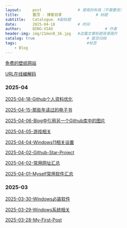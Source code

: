 ```yaml
---
layout:     post   				# 使用的布局（不需要改）
title:      置顶 - 博客目录				# 标题 
subtitle:   Catalogue. #副标题
date:       2025-04-18			# 时间
author:     QING-XIAO						# 作者
header-img: img/21mon8_16.jpg 	#这篇文章标题背景图片
catalog: true 						# 是否归档
tags:								#标签
    - Blog
---
```


<a href="https://wallspic.com/cn" target="_blank">免费的壁纸网站</a>

<a href="https://www.w3cschool.cn/tools/index?name=urlencode" target="_blank">URL在线编解码</a>

### 2025-04
[2025-04-18-Github个人资料优化](https://qing-xiao.github.io/2025-04-18-Post1-Github%E4%B8%AA%E4%BA%BA%E8%B5%84%E6%96%99%E4%BC%98%E5%8C%96)

[2025-04-15-那些年读过的电子书](https://qing-xiao.github.io/2025-04-15-Post1-%E9%82%A3%E4%BA%9B%E5%B9%B4%E8%AF%BB%E8%BF%87%E7%9A%84%E7%94%B5%E5%AD%90%E4%B9%A6)

[2025-04-06-Blog中引用另一个Github库中的图片](https://qing-xiao.github.io/2025-04-06-Post1-Blog%E4%B8%AD%E5%BC%95%E7%94%A8%E5%8F%A6%E4%B8%80%E4%B8%AAGithub%E5%BA%93%E4%B8%AD%E7%9A%84%E5%9B%BE%E7%89%87)

[2025-04-05-游戏相关](https://qing-xiao.github.io/2025-04-05-Post1-%E6%B8%B8%E6%88%8F%E7%9B%B8%E5%85%B3/)

[2025-04-04-Windows11相关设置](https://qing-xiao.github.io/2025-04-04-Post1-Windows11%E7%9B%B8%E5%85%B3%E8%AE%BE%E7%BD%AE/)

[2025-04-02-Github-Star-Project](https://qing-xiao.github.io/2025-04-02-Post2-Github-Star-Project/)

[2025-04-02-常用网址汇总](https://qing-xiao.github.io/2025-04-02-Post1-%E5%B8%B8%E7%94%A8%E7%BD%91%E5%9D%80%E6%B1%87%E6%80%BB/)

[2025-04-01-Myself常用软件汇总](https://qing-xiao.github.io/2025-04-01-Myself%E5%B8%B8%E7%94%A8%E8%BD%AF%E4%BB%B6%E6%B1%87%E6%80%BB/)

### 2025-03
[2025-03-30-Windows必装软件](https://qing-xiao.github.io/2025-03-30-Windows%E5%BF%85%E8%A3%85%E8%BD%AF%E4%BB%B6)

[2025-03-29-Windows系统相关](https://qing-xiao.github.io/2025-03-29-Windows%E7%B3%BB%E7%BB%9F%E7%9B%B8%E5%85%B3/)

[2025-03-28-My-First-Post](https://qing-xiao.github.io/2025-03-28-My-First-Post/) 
